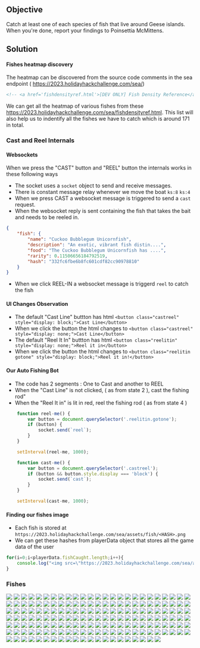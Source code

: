 ## Objective
Catch at least one of each species of fish that live around Geese islands. When you're done, report your findings to Poinsettia McMittens.

## Solution

#### Fishes heatmap discovery

The heatmap can be discovered from the source code comments in the sea endpoint ( https://2023.holidayhackchallenge.com/sea/)
```html
<!-- <a href='fishdensityref.html'>[DEV ONLY] Fish Density Reference</a> -->
```
We can get all the heatmap of various fishes from these https://2023.holidayhackchallenge.com/sea/fishdensityref.html.
This list will also help us to indentify all the fishes we have to catch which is around 171 in total.

### Cast and Reel Internals


#### Websockets
When we press the "CAST" button and "REEL" button the internals works in these following ways

- The socket uses a ```socket``` object to send and receive messages.
- There is constant message relay whenever we move the boat ```ks:8``` ```ks:4```
- When we press CAST a websocket message is triggered to send a ```cast``` request.
- When the websocket reply is sent containing the fish that takes the bait and needs to be reeled in.
  
```json
{
    "fish": {
        "name": "Cuckoo Bubblegum Unicornfish",
        "description": "An exotic, vibrant fish distin....",
        "food": "The Cuckoo Bubblegum Unicornfish has ....",
        "rarity": 0.11506656184792519,
        "hash": "332fc6fbe6b8fc601cdf82cc90978810"
    }
}
```

- When we click REEL-IN a websocket message is triggerd ```reel``` to catch the fish

#### UI Changes Observation
- The default "Cast Line" buttton has html ```<button class="castreel" style="display: block;">Cast Line</button>```
- When we click the button the html changes to ```<button class="castreel" style="display: none;">Cast Line</button>```
- The default "Reel It In" buttton has html ```<button class="reelitin" style="display: none;">Reel it in</button>```
- When we click the button the html changes to ```<button class="reelitin gotone" style="display: block;">Reel it in!</button>```


#### Our Auto Fishing Bot

- The code has 2 segments : One to Cast and another to REEL
- When the "Cast Line" is not clicked, ( as from state 2 ), cast the fishing rod"
- When the "Reel It in" is lit in red, reel the fishing rod ( as from state 4 )
  
```javascript
    function reel-me() {
        var button = document.querySelector('.reelitin.gotone');
        if (button) {
            socket.send(`reel`);
        }
    }

    setInterval(reel-me, 1000);


```
```javascript
    function cast-me() {
        var button = document.querySelector('.castreel');        
        if (button && button.style.display === 'block') {
            socket.send(`cast`);
        }
    }

    setInterval(cast-me, 1000);
```

#### Finding our fishes image
- Each fish is stored at ```https://2023.holidayhackchallenge.com/sea/assets/fish/<HASH>.png```
- We can get these hashes from playerData object that stores all the game data of the user
```javascript
for(i=0;i<playerData.fishCaught.length;i++){
    console.log("<img src=\"https://2023.holidayhackchallenge.com/sea/assets/fish/"+playerData.fishCaught[i].hash+".png\">")
}
```

### Fishes
<img src="https://2023.holidayhackchallenge.com/sea/assets/fish/53d5545920b15f6f9d26aea7b8b68070.png">
<img src="https://2023.holidayhackchallenge.com/sea/assets/fish/a7068c3f505f77adf1c48ed85a469062.png">
<img src="https://2023.holidayhackchallenge.com/sea/assets/fish/b451c5625b14847c4f063a4689f61c3a.png">
<img src="https://2023.holidayhackchallenge.com/sea/assets/fish/51895db935386760b205e1b24b7ff29a.png">
<img src="https://2023.holidayhackchallenge.com/sea/assets/fish/a4ac115509b07846bcd411d52fd55eb9.png">
<img src="https://2023.holidayhackchallenge.com/sea/assets/fish/8b62d8a41abd57333c646b2f1742b909.png">
<img src="https://2023.holidayhackchallenge.com/sea/assets/fish/7fdb57197885b5c0e912b7abbe498538.png">
<img src="https://2023.holidayhackchallenge.com/sea/assets/fish/72bb67601278c9ce60da7f602512dfd3.png">
<img src="https://2023.holidayhackchallenge.com/sea/assets/fish/b6d362180d0628e354893f33f1ca0450.png">
<img src="https://2023.holidayhackchallenge.com/sea/assets/fish/99d01619cd2ad2863f39eae567aa373f.png">
<img src="https://2023.holidayhackchallenge.com/sea/assets/fish/d16289d988dd46075c83fa53d9f8329f.png">
<img src="https://2023.holidayhackchallenge.com/sea/assets/fish/6c1851136b1d71561c13e28ecc17862a.png">
<img src="https://2023.holidayhackchallenge.com/sea/assets/fish/6926afccc8ce38c2db7613137837893e.png">
<img src="https://2023.holidayhackchallenge.com/sea/assets/fish/e7d0e3276c6273af488a8916aee8cacf.png">
<img src="https://2023.holidayhackchallenge.com/sea/assets/fish/4cf9e2ad9b4f3d3eb4f7dc887dcbc8ce.png">
<img src="https://2023.holidayhackchallenge.com/sea/assets/fish/3066ec38819415ba17fe0a0e8c390620.png">
<img src="https://2023.holidayhackchallenge.com/sea/assets/fish/b6fe2298025cd93b921abb47da5a63bb.png">
<img src="https://2023.holidayhackchallenge.com/sea/assets/fish/3068ac153c5dcf97453bbcea202d3da3.png">
<img src="https://2023.holidayhackchallenge.com/sea/assets/fish/560de36181ace0a02b75af9b7ca97630.png">
<img src="https://2023.holidayhackchallenge.com/sea/assets/fish/aeb3e08ad5877cdc44410da12779e913.png">
<img src="https://2023.holidayhackchallenge.com/sea/assets/fish/5f28e157a709063786128b5974f0a515.png">
<img src="https://2023.holidayhackchallenge.com/sea/assets/fish/b28c8abfea53b3a4255315a3ed284e89.png">
<img src="https://2023.holidayhackchallenge.com/sea/assets/fish/1052eecec2f21b5b38bc6bfbc73be481.png">
<img src="https://2023.holidayhackchallenge.com/sea/assets/fish/a99e65463fef583798e3cc945f65b1fc.png">
<img src="https://2023.holidayhackchallenge.com/sea/assets/fish/fc29aa8f64ea0e81c27d86905665a1cd.png">
<img src="https://2023.holidayhackchallenge.com/sea/assets/fish/847dd3f33500f1ae19fa7b2116efdb7b.png">
<img src="https://2023.holidayhackchallenge.com/sea/assets/fish/3eeaa4b9e803d827ed140709be9ab82b.png">
<img src="https://2023.holidayhackchallenge.com/sea/assets/fish/81a63b7afe0962480376444a5c42f744.png">
<img src="https://2023.holidayhackchallenge.com/sea/assets/fish/fa861a3409ae1d106679f43931f3f633.png">
<img src="https://2023.holidayhackchallenge.com/sea/assets/fish/ec1c31700e4c8ac9c1fa17c84e648733.png">
<img src="https://2023.holidayhackchallenge.com/sea/assets/fish/eac523d0c03dc33a6b924058d901666f.png">
<img src="https://2023.holidayhackchallenge.com/sea/assets/fish/23f42ab50ec424bb33b5b13d56f1d2d9.png">
<img src="https://2023.holidayhackchallenge.com/sea/assets/fish/7af5159b8824599a4917996515b37f82.png">
<img src="https://2023.holidayhackchallenge.com/sea/assets/fish/068f1ad164200d6ed15e72a66c6d8705.png">
<img src="https://2023.holidayhackchallenge.com/sea/assets/fish/245365b897e6ff179d8f8eb832c2d213.png">
<img src="https://2023.holidayhackchallenge.com/sea/assets/fish/f0f6e0c5038bfe04e906e3d6f58b4a0d.png">
<img src="https://2023.holidayhackchallenge.com/sea/assets/fish/9b6895e3b032f64636436d0335f4a25d.png">
<img src="https://2023.holidayhackchallenge.com/sea/assets/fish/ce7001b878ceb1f148057c7bf1271878.png">
<img src="https://2023.holidayhackchallenge.com/sea/assets/fish/5a7d82cea9c992601c30b29abf405c7f.png">
<img src="https://2023.holidayhackchallenge.com/sea/assets/fish/a6cd0ccd4e664572182cde0c904472cb.png">
<img src="https://2023.holidayhackchallenge.com/sea/assets/fish/9a6c82f538f40553a0b92c830dbefacb.png">
<img src="https://2023.holidayhackchallenge.com/sea/assets/fish/387d5a8e1ced00c08dfabf1ad272a91c.png">
<img src="https://2023.holidayhackchallenge.com/sea/assets/fish/b516a98ec291dfae58616b9651aabdbf.png">
<img src="https://2023.holidayhackchallenge.com/sea/assets/fish/cd8f3a56816d1f22b6786d6377cf11d4.png">
<img src="https://2023.holidayhackchallenge.com/sea/assets/fish/5afd6ddb4c2b40c915a11075ce7257a8.png">
<img src="https://2023.holidayhackchallenge.com/sea/assets/fish/80eadc375055644f07f55b1178223603.png">
<img src="https://2023.holidayhackchallenge.com/sea/assets/fish/f45b67fd696f333c6a43233ebda8debd.png">
<img src="https://2023.holidayhackchallenge.com/sea/assets/fish/24e7a7485338b7e5d1fa93871f7c91fe.png">
<img src="https://2023.holidayhackchallenge.com/sea/assets/fish/0bb3ae308159e86d5fd9624514886d9b.png">
<img src="https://2023.holidayhackchallenge.com/sea/assets/fish/dc31393b6364bf563f6a2b9285ed1f9c.png">
<img src="https://2023.holidayhackchallenge.com/sea/assets/fish/7166caae92c23fe6cf53a53ef660bb47.png">
<img src="https://2023.holidayhackchallenge.com/sea/assets/fish/63f1f93438866daca013fd4bbe378526.png">
<img src="https://2023.holidayhackchallenge.com/sea/assets/fish/80aae6fa768121b8ea09accc66637c98.png">
<img src="https://2023.holidayhackchallenge.com/sea/assets/fish/3e27f3cfca88b899e6bf3906ade3935c.png">
<img src="https://2023.holidayhackchallenge.com/sea/assets/fish/3bf31cc37c5276450dc1d96fb2344f42.png">
<img src="https://2023.holidayhackchallenge.com/sea/assets/fish/6d73cd139e17217e335514729f248633.png">
<img src="https://2023.holidayhackchallenge.com/sea/assets/fish/309967c5137af120508290685d903fb6.png">
<img src="https://2023.holidayhackchallenge.com/sea/assets/fish/affd0e3fb2b0126b7c1718bdb9e4855d.png">
<img src="https://2023.holidayhackchallenge.com/sea/assets/fish/c614775f20d04d4b7a6b1071a7895a8b.png">
<img src="https://2023.holidayhackchallenge.com/sea/assets/fish/0cfcbfe304418a16ab96231fbbcac0d0.png">
<img src="https://2023.holidayhackchallenge.com/sea/assets/fish/9fec63119a61622c8374ebf270fc4f97.png">
<img src="https://2023.holidayhackchallenge.com/sea/assets/fish/5f45ff15761251871d94a3fbdced99b0.png">
<img src="https://2023.holidayhackchallenge.com/sea/assets/fish/42f5f8efad16a2fbf1a0d838c289ff68.png">
<img src="https://2023.holidayhackchallenge.com/sea/assets/fish/2fe83338e8c239b7d48e43a39cfdcca3.png">
<img src="https://2023.holidayhackchallenge.com/sea/assets/fish/b6c3cfe078d854ae579b3c24039e9155.png">
<img src="https://2023.holidayhackchallenge.com/sea/assets/fish/984192a346685a812de3654bba3f6376.png">
<img src="https://2023.holidayhackchallenge.com/sea/assets/fish/bb29d20323c8a281079846bc0bbe7fc3.png">
<img src="https://2023.holidayhackchallenge.com/sea/assets/fish/7d19e1bb7434e0af2d5ef6c3a039f83a.png">
<img src="https://2023.holidayhackchallenge.com/sea/assets/fish/b68d0c39fb90ba29a29e17090014ec21.png">
<img src="https://2023.holidayhackchallenge.com/sea/assets/fish/99a863ac9236324b36ca8c353f460739.png">
<img src="https://2023.holidayhackchallenge.com/sea/assets/fish/32a10f230e6686b14beea1c80617706f.png">
<img src="https://2023.holidayhackchallenge.com/sea/assets/fish/2642c99e4ecc52e15afd54a61f7450e4.png">
<img src="https://2023.holidayhackchallenge.com/sea/assets/fish/92fd8e53dd59dbb5eb5a6199953bb617.png">
<img src="https://2023.holidayhackchallenge.com/sea/assets/fish/3c871ab26a3aa23020c4fc588fac4aba.png">
<img src="https://2023.holidayhackchallenge.com/sea/assets/fish/7149273621661d7208873dcc21a9d28d.png">
<img src="https://2023.holidayhackchallenge.com/sea/assets/fish/dd2cb7afbd0403904db446efb621705c.png">
<img src="https://2023.holidayhackchallenge.com/sea/assets/fish/bb69aef3f22c40283f0ec685ccdd27a1.png">
<img src="https://2023.holidayhackchallenge.com/sea/assets/fish/e86b5ef389003fe13e15621f181b0a2d.png">
<img src="https://2023.holidayhackchallenge.com/sea/assets/fish/dfa48f714d0c2f22a87592c11e492a61.png">
<img src="https://2023.holidayhackchallenge.com/sea/assets/fish/cf99a02d799fbbb4de7734ea25cffdaa.png">
<img src="https://2023.holidayhackchallenge.com/sea/assets/fish/3c6186ab937863c9c11a2eb59ffe8858.png">
<img src="https://2023.holidayhackchallenge.com/sea/assets/fish/2cf8b585996ae78b23cfa07b5f28e879.png">
<img src="https://2023.holidayhackchallenge.com/sea/assets/fish/ed90c06e2d1cbfb9bfd2d8b29290f234.png">
<img src="https://2023.holidayhackchallenge.com/sea/assets/fish/8ab4571160906741c9b6e174a5a13211.png">
<img src="https://2023.holidayhackchallenge.com/sea/assets/fish/fec0760431739fe6e82b31c0a88be913.png">
<img src="https://2023.holidayhackchallenge.com/sea/assets/fish/d1e2a7b54efd54f29c8fb08068d07661.png">
<img src="https://2023.holidayhackchallenge.com/sea/assets/fish/64ffa2c8b85ff8ebbc658259449a8e1f.png">
<img src="https://2023.holidayhackchallenge.com/sea/assets/fish/ab2ead39fbf60c4ae264ad5897565f3e.png">
<img src="https://2023.holidayhackchallenge.com/sea/assets/fish/72abdb37852178b300570fa8f2f68aae.png">
<img src="https://2023.holidayhackchallenge.com/sea/assets/fish/eae1c520e4991bc8e57a90f92416ad95.png">
<img src="https://2023.holidayhackchallenge.com/sea/assets/fish/014552a1208628bae37ccef5a81f3d8f.png">
<img src="https://2023.holidayhackchallenge.com/sea/assets/fish/bc62d34330c443e85b9171c16998dfc1.png">
<img src="https://2023.holidayhackchallenge.com/sea/assets/fish/76fd75a94c468bea8ae528603bbb73a1.png">
<img src="https://2023.holidayhackchallenge.com/sea/assets/fish/1cdc07e57c4f992ca67e383fdbc3f2b6.png">
<img src="https://2023.holidayhackchallenge.com/sea/assets/fish/2e56049d12420838c690a1fd5deda646.png">
<img src="https://2023.holidayhackchallenge.com/sea/assets/fish/332fc6fbe6b8fc601cdf82cc90978810.png">
<img src="https://2023.holidayhackchallenge.com/sea/assets/fish/12041d965211d36cac23d280318e627f.png">
<img src="https://2023.holidayhackchallenge.com/sea/assets/fish/17b988f101022a63a7969a1bd827ff3a.png">
<img src="https://2023.holidayhackchallenge.com/sea/assets/fish/a2c467f7ce5f1cd02746648dc907fae9.png">
<img src="https://2023.holidayhackchallenge.com/sea/assets/fish/588335706118b1a714c236573cb319f9.png">
<img src="https://2023.holidayhackchallenge.com/sea/assets/fish/f5c954a251acc59cf0dca43d13f4d148.png">
<img src="https://2023.holidayhackchallenge.com/sea/assets/fish/bda7bf1430b637b90a9abf5099635a4c.png">
<img src="https://2023.holidayhackchallenge.com/sea/assets/fish/334833f05a0528715871c949d4455ae2.png">
<img src="https://2023.holidayhackchallenge.com/sea/assets/fish/0e7b4cca7125cbfa76e3716a31c55b06.png">
<img src="https://2023.holidayhackchallenge.com/sea/assets/fish/73f6652a44c0403b34e0446a39cac263.png">
<img src="https://2023.holidayhackchallenge.com/sea/assets/fish/541e5f07cbb0955877813b295cac1ad7.png">
<img src="https://2023.holidayhackchallenge.com/sea/assets/fish/051ac97ebe232a08f0599ece67474e07.png">
<img src="https://2023.holidayhackchallenge.com/sea/assets/fish/281ae69b8307c9c736efb7fce1fab0e5.png">
<img src="https://2023.holidayhackchallenge.com/sea/assets/fish/527243cbf532900a9db5c6dda1853394.png">
<img src="https://2023.holidayhackchallenge.com/sea/assets/fish/b34c921e6375715ae3b631d15a97af7f.png">
<img src="https://2023.holidayhackchallenge.com/sea/assets/fish/18cd9cf11feac4fe8e6899a14b49cefc.png">
<img src="https://2023.holidayhackchallenge.com/sea/assets/fish/af08253fcc466d1c1c61c4aa28d3fa88.png">
<img src="https://2023.holidayhackchallenge.com/sea/assets/fish/a6197c202d7ddfa058d88ca17766cc29.png">
<img src="https://2023.holidayhackchallenge.com/sea/assets/fish/dad300376f8d63a513a5576e634a36dc.png">
<img src="https://2023.holidayhackchallenge.com/sea/assets/fish/a77260d1bb64b5d25be1f4c4df37a028.png">
<img src="https://2023.holidayhackchallenge.com/sea/assets/fish/a9f651e537a296f2a199f530cd553ec9.png">
<img src="https://2023.holidayhackchallenge.com/sea/assets/fish/cde91f580e77ccd0b817cbd3b961147b.png">
<img src="https://2023.holidayhackchallenge.com/sea/assets/fish/d208fc91c15a0a99d258feb4f2cc46ef.png">
<img src="https://2023.holidayhackchallenge.com/sea/assets/fish/8146dce146f5ff0cec3b7b45dadacf20.png">
<img src="https://2023.holidayhackchallenge.com/sea/assets/fish/eb40e88b4342c1ae04800b1eb72c4e8b.png">
<img src="https://2023.holidayhackchallenge.com/sea/assets/fish/c7c77f2ddc8e649a0ebbb3f7e3781c51.png">
<img src="https://2023.holidayhackchallenge.com/sea/assets/fish/af6b3a320c2707d31c7d2dbc20211995.png">
<img src="https://2023.holidayhackchallenge.com/sea/assets/fish/b6714c7a5990a28702a7b0f803165d6f.png">
<img src="https://2023.holidayhackchallenge.com/sea/assets/fish/caf57d66e6ef17949bbcbf6adceae82e.png">
<img src="https://2023.holidayhackchallenge.com/sea/assets/fish/3bc2339ee9ebd0dffa30113cdd888cd8.png">
<img src="https://2023.holidayhackchallenge.com/sea/assets/fish/ffddfa9514405e748a20991e03675e11.png">
<img src="https://2023.holidayhackchallenge.com/sea/assets/fish/fadd660d626e1bc63ea763de695f6f6a.png">
<img src="https://2023.holidayhackchallenge.com/sea/assets/fish/c39fa0c7019de8c0fc0c85b374301ea0.png">
<img src="https://2023.holidayhackchallenge.com/sea/assets/fish/d508ecea34137c95ca69e7c7855be439.png">
<img src="https://2023.holidayhackchallenge.com/sea/assets/fish/c827d2e8d0d622280e6749d1c724cee2.png">
<img src="https://2023.holidayhackchallenge.com/sea/assets/fish/dc3d4f821d77dfb6d8164f020a8c89f8.png">
<img src="https://2023.holidayhackchallenge.com/sea/assets/fish/e56ceae87cbcec5933d42c35e9dc861b.png">
<img src="https://2023.holidayhackchallenge.com/sea/assets/fish/96513f43167d315f0b0caa6391656833.png">
<img src="https://2023.holidayhackchallenge.com/sea/assets/fish/53b84172e7a43df667a609573a388c01.png">
<img src="https://2023.holidayhackchallenge.com/sea/assets/fish/edc65097074ca5c232bd656776ff687d.png">
<img src="https://2023.holidayhackchallenge.com/sea/assets/fish/2a616fea4d6cf6d3548671ee3d9cc223.png">
<img src="https://2023.holidayhackchallenge.com/sea/assets/fish/175b565202a3d5471560405175f89e04.png">
<img src="https://2023.holidayhackchallenge.com/sea/assets/fish/d8e50f64a0abdd4d029790018be12101.png">
<img src="https://2023.holidayhackchallenge.com/sea/assets/fish/bcca6833812f118bc3ddd52d53defede.png">
<img src="https://2023.holidayhackchallenge.com/sea/assets/fish/c193eaf24c49591209a2d6fbe1f631dd.png">
<img src="https://2023.holidayhackchallenge.com/sea/assets/fish/7be5cd5b9ac330e7814647800bc272ca.png">
<img src="https://2023.holidayhackchallenge.com/sea/assets/fish/023d9efabbba828ca10d280cb0f1d323.png">
<img src="https://2023.holidayhackchallenge.com/sea/assets/fish/0214359cb706795056b068fcdddd1224.png">
<img src="https://2023.holidayhackchallenge.com/sea/assets/fish/0ecf98c4757097f4f02a222e9501eaba.png">
<img src="https://2023.holidayhackchallenge.com/sea/assets/fish/363a51e15c2697ac761635ae8d0901cc.png">
<img src="https://2023.holidayhackchallenge.com/sea/assets/fish/6e54887f2f60f1b36d210b06210b0aae.png">
<img src="https://2023.holidayhackchallenge.com/sea/assets/fish/1fb98d53539e9f0522de0dff9c62a692.png">
<img src="https://2023.holidayhackchallenge.com/sea/assets/fish/2338f915f129f5e72fdd9e9d183b86b7.png">
<img src="https://2023.holidayhackchallenge.com/sea/assets/fish/04da98a516dfd92caa31c3f360e4149b.png">
<img src="https://2023.holidayhackchallenge.com/sea/assets/fish/a92ad2084f7371712998f503701669df.png">
<img src="https://2023.holidayhackchallenge.com/sea/assets/fish/4b12a1e023fd3bf611dcedf8165fa7d2.png">
<img src="https://2023.holidayhackchallenge.com/sea/assets/fish/ce8514daf6aa61074b1fbf633a0b5e07.png">
<img src="https://2023.holidayhackchallenge.com/sea/assets/fish/91cd4afbbe6c4d9350a2b3f94e58cc98.png">
<img src="https://2023.holidayhackchallenge.com/sea/assets/fish/29e06391b33bb5f51d00d0348bcffd79.png">
<img src="https://2023.holidayhackchallenge.com/sea/assets/fish/b5cab0051e7d8d70f80925325b6f649a.png">
<img src="https://2023.holidayhackchallenge.com/sea/assets/fish/249e838fc68856f87b736cb94af24599.png">
<img src="https://2023.holidayhackchallenge.com/sea/assets/fish/1e661def78bd97c3dd93dad4a702f9bd.png">
<img src="https://2023.holidayhackchallenge.com/sea/assets/fish/dc409eed3e161acb6b9f89ad27895f18.png">
<img src="https://2023.holidayhackchallenge.com/sea/assets/fish/9edc9f996f1c0aca14133687ab473d9f.png">
<img src="https://2023.holidayhackchallenge.com/sea/assets/fish/92068b82982aef175895d58f437ad4f4.png">
<img src="https://2023.holidayhackchallenge.com/sea/assets/fish/52a2b40fd4e4a7f9f39150325ac91856.png">
<img src="https://2023.holidayhackchallenge.com/sea/assets/fish/5aebf3af0c4f1e939e4b10407fc2c4bb.png">
<img src="https://2023.holidayhackchallenge.com/sea/assets/fish/0394c886a4e41c4f94aa4dacd6d0c3cf.png">
<img src="https://2023.holidayhackchallenge.com/sea/assets/fish/808826370d1a2b7ef1221f7447b48cc2.png">
<img src="https://2023.holidayhackchallenge.com/sea/assets/fish/d040cd5dd0fe75d8fbaa73561181b859.png">
<img src="https://2023.holidayhackchallenge.com/sea/assets/fish/a14b934e0d7b24b8e51e941a89cbda3d.png">
<img src="https://2023.holidayhackchallenge.com/sea/assets/fish/0af2d77fe9b9adbfaa2f14860dc6a2a6.png">
<img src="https://2023.holidayhackchallenge.com/sea/assets/fish/d020812fcb47cfcab652ccd6a2749cf4.png">
<img src="https://2023.holidayhackchallenge.com/sea/assets/fish/22d41edd38f7369e9e646a646945427a.png">
<img src="https://2023.holidayhackchallenge.com/sea/assets/fish/ff4996ed41b8896b7cf7f97d73c24b29.png">
<img src="https://2023.holidayhackchallenge.com/sea/assets/fish/f71ba29843c1d46325da6e8ec821896b.png">

